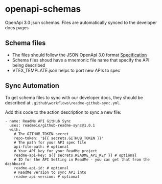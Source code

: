 # openapi-schemas
OpenApi 3.0 json schemas. Files are automatically synced to the developer docs pages

## Schema files

- The files should follow the JSON OpenApi 3.0 format [Specification](https://github.com/OAI/OpenAPI-Specification/blob/master/versions/3.0.0.md)
- Schema files shoud have a mnemonic file name that specify the API being described
- VTEX_TEMPLATE.json helps to port new APIs to spec

## Sync Automation

To get schema files to sync with our developer docs, they should be described at `.github\workflows\readme-github-sync.yml`.

Add this code to the action description to sync a new file:

```
- name: ReadMe API GitHub Sync
  uses: readmeio/github-readme-sync@1.0.1
  with:
    # The GITHUB_TOKEN secret
    repo-token: '${{ secrets.GITHUB_TOKEN }}'
    # The path for your API spec file
    api-file-path: # optional
    # Your API key for your ReadMe project
    readme-api-key: ${{ secrets.README_API_KEY }} # optional
    # ID for the API Setting in ReadMe - you can get that from the dashboard
    readme-api-id: # optional
    # ReadMe version to sync API into
    readme-api-version: # optional
```
